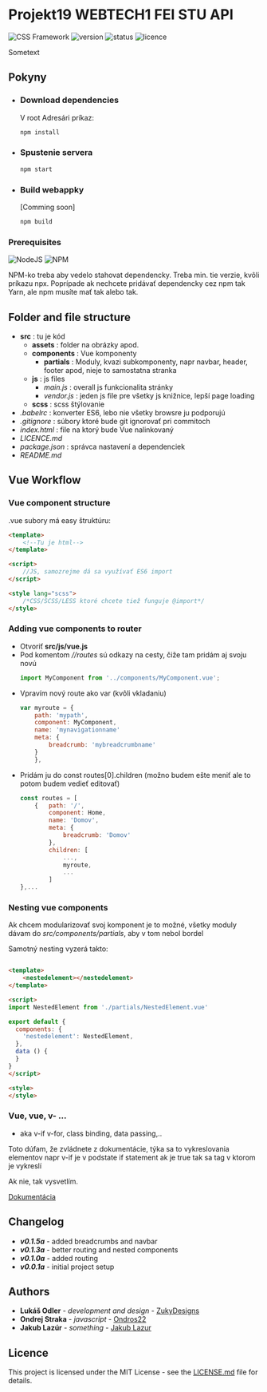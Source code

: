 # Projekt19 WEBTECH1 FEI STU API

![CSS Framework](https://img.shields.io/badge/type-Vue_Website-blue.svg)
![version](https://img.shields.io/badge/version-0.1.5a-lightgray.svg)
![status](https://img.shields.io/badge/status-development-red.svg)
![licence](https://img.shields.io/badge/licence-MIIT-blue.svg)

Sometext

## Pokyny

* ### Download dependencies

    V root Adresári príkaz:

    ```bash
    npm install
    ```

* ### Spustenie servera

    ```bash
    npm start
    ```

* ### Build webappky

    [Comming soon]

    ```bash
    npm build
    ```

### Prerequisites

![NodeJS](https://img.shields.io/badge/NodeJS-v8.11.4-blue.svg)
![NPM](https://img.shields.io/badge/NPM-v5.6.0-blue.svg)

NPM-ko treba aby vedelo stahovat dependencky. Treba min. tie verzie, kvôli príkazu npx. Poprípade ak nechcete pridávať dependencky cez npm tak Yarn, ale npm musíte mať tak alebo tak.

## Folder and file structure

* **src**       : tu je kód
    * **assets**    : folder na obrázky apod.
    * **components**    : Vue komponenty
        * **partials**  : Moduly, kvazi subkomponenty, napr navbar, header, footer apod, nieje to samostatna stranka
    * **js**    : js files
        * _main.js_ : overall js funkcionalita stránky
        * _vendor.js_   : jeden js file pre všetky js knižnice, lepší page loading
    * **scss**  : scss štýlovanie
* _.babelrc_    : konverter ES6, lebo nie všetky browsre ju podporujú
* _.gitignore_  : súbory ktoré bude git ignorovať pri commitoch
* _index.html_  : file na ktorý bude Vue nalinkovaný
* _LICENCE.md_
* _package.json_    : správca nastavení a dependenciek
* _README.md_

## Vue Workflow

### Vue component structure

.vue subory má easy štruktúru:

```html
<template>
    <!--Tu je html-->
</template>

<script>
    //JS, samozrejme dá sa využívať ES6 import
</script>

<style lang="scss">
    /*CSS/SCSS/LESS ktoré chcete tiež funguje @import*/
</style>
```

### Adding vue components to router

* Otvoriť **src/js/vue.js**
* Pod komentom _//routes_ sú odkazy na cesty, čiže tam pridám aj svoju novú
    ```javascript
    import MyComponent from '../components/MyComponent.vue';
    ```
* Vpravím nový route ako var (kvôli vkladaniu)
    ```javascript
    var myroute = {
        path: 'mypath',
        component: MyComponent,
        name: 'mynavigationname'
        meta: {
            breadcrumb: 'mybreadcrumbname'
        }
        },
    ```
* Pridám ju do const routes[0].children (možno budem ešte meniť ale to potom budem vedieť editovať)
    ```javascript
    const routes = [
        {   path: '/',
            component: Home,
            name: 'Domov',
            meta: {
                breadcrumb: 'Domov'
            },
            children: [
                ...,
                myroute,
                ...
            ]
  },...
    ```

### Nesting vue components

Ak chcem modularizovať svoj komponent je to možné, všetky moduly dávam do _src/components/partials_, aby v tom nebol bordel

Samotný nesting vyzerá takto:

```html

<template>
    <nestedelement></nestedelement>
</template>

<script>
import NestedElement from './partials/NestedElement.vue'

export default {
  components: {
    'nestedelement': NestedElement,
  },
  data () {
  }
}
</script>

<style>
</style>
```

### Vue, vue, v- ...

* aka v-if v-for, class binding, data passing,..

Toto dúfam, že zvládnete z dokumentácie, týka sa to vykreslovania elementov napr v-if je v podstate if statement ak je true tak sa tag v ktorom je vykreslí

Ak nie, tak vysvetlím.

[Dokumentácia](https://vuejs.org/v2/guide/conditional.html)

## Changelog

* _**v0.1.5a**_ - added breadcrumbs and navbar
* _**v0.1.3a**_ - better routing and nested components
* _**v0.1.0a**_ - added routing
* _**v0.0.1a**_ - initial project setup

## Authors

* __Lukáš Odler__ - _development and design_ - [ZukyDesigns](https://github.com/zukydesigns)
* __Ondrej Straka__ - _javascript_ - [Ondros22](https://github.com/Ondros22)
* __Jakub Lazúr__ - _something_ - [Jakub Lazur](https://github.com/lazurj)

## Licence

This project is licensed under the MIT License - see the [LICENSE.md](https://github.com/zukydesigns/area19/blob/master/LICENSE) file for details.